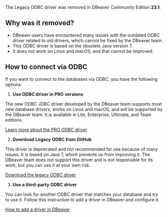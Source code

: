 The Legacy ODBC driver was removed in DBeaver Community Edition **23.1**.

## Why was it removed?

- DBeaver users have encountered many issues with the outdated ODBC driver related to old drivers, which cannot be fixed by the DBeaver team.
- This ODBC driver is based on the obsolete Java version 7.
- It does not work on Linux and macOS, and that cannot be improved.

## How to connect via ODBC

If you want to connect to the databases via ODBC, you have the following options:

1. **Use ODBC driver in PRO versions**

The new ODBC JDBC driver developed by the DBeaver team supports most new database drivers, works on Linux and macOS, and will be supported by the DBeaver team. It is available in Lite, Enterprise, Ultimate, and Team editions.

[Learn more about the PRO ODBC driver](ODBC-JDBC-Driver)

2. **Download Legacy ODBC from GitHub**

This driver is deprecated and not recommended for use because of many issues. It is based on Java 7, which prevents us from improving it. The DBeaver team does not support this driver and is not responsible for its work, but you can use it at your own risk.

[Download the legacy ODBC driver](https://github.com/dbeaver/jdbc-odbc-bridge-jre7)

3. **Use a third-party ODBC driver**

You can look for another ODBC driver that matches your database and try to use it. Follow this instruction to add a driver in DBeaver and configure it.

[How to add a driver in DBeaver](Database-drivers/#adding-driver-configuration-in-dbeaver)
